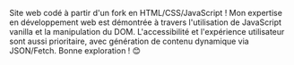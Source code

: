 Site web codé à partir d'un fork en HTML/CSS/JavaScript ! Mon expertise en développement web est
démontrée à travers l'utilisation de JavaScript vanilla et la manipulation du DOM. L'accessibilité
et l'expérience utilisateur sont aussi prioritaire, avec génération de contenu dynamique via
JSON/Fetch. Bonne exploration ! 😊
